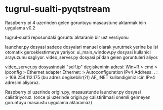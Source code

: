 # tugrul-sualti-pyqtstream
Raspberry pi 4 uzerinden gelen goruntuyu masaustune aktarmak icin uygulama v0.2

tugrul-sualti reposundaki goruntu aktaranin bir ust versiyonu

launcher.py dosyasi sadece dosyalari manuel olarak yurutmek yerine bu isi otomatik gerceklestirmeye yariyor.
ui_main_window.py dosyasi kullanici arayuzunu sagliyor.
video_server.py dosyasi pi`dan gelen goruntuleri aliyor.

video_server.py dosyasindaki "self.ip" degiskeninin adresi: Win+R > cmd > ipconfig > Ethernet adapter Ethernet: > Autoconfiguration IPv4 Address. . : > 169.254.112.175 (bu adres degisebilir(?)) AF_INET kullandigimiz icin IPv4 adresini aliyoruz.

Raspberry pi uzerinde origin.py, masaustunde launcher.py dosyasi calistiriyoruz. (once pi uzerinde origin.py calistirilmasi onemli gelmeyen goruntuyu masaustu uygulama aktaramaz)

